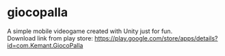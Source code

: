 # giocopalla
A simple mobile videogame created with Unity just for fun.<br/>
Download link from play store: https://play.google.com/store/apps/details?id=com.Kemant.GiocoPalla

